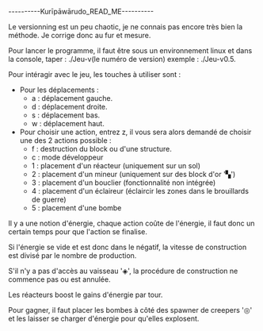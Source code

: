 ----------Kurīpāwārudo_READ_ME----------


Le versionning est un peu chaotic, je ne connais pas encore très bien la méthode. Je corrige donc au fur et mesure.


Pour lancer le programme, il faut être sous un environnement linux et dans la console, taper : ./Jeu-v(le numéro de version) exemple : ./Jeu-v0.5.


Pour intéragir avec le jeu, les touches à utiliser sont :
- Pour les déplacements :
    - a : déplacement gauche.
    - d : déplacement droite.
    - s : déplacement bas.
    - w : déplacement haut.
- Pour choisir une action, entrez z, il vous sera alors demandé de choisir une des 2 actions possible :
    - f : destruction du block ou d'une structure.
    - c : mode développeur
    - 1 : placement d'un réacteur (uniquement sur un sol)
    - 2 : placement d'un mineur (uniquement sur des block d'or '▚')
    - 3 : placement d'un bouclier (fonctionnalité non intégrée)
    - 4 : placement d'un éclaireur (éclaircir les zones dans le brouillards de guerre)
    - 5 : placement d'une bombe



Il y a une notion d'énergie, chaque action coûte de l'énergie, il faut donc un certain temps pour que l'action se finalise.


Si l'énergie se vide et est donc dans le négatif, la vitesse de construction est divisé par le nombre de production.


S'il n'y a pas d'accès au vaisseau '◈', la procédure de construction ne commence pas ou est annulée.


Les réacteurs boost le gains d'énergie par tour.


Pour gagner, il faut placer les bombes à côté des spawner de creepers '◎' et les laisser se charger d'énergie pour qu'elles explosent.
